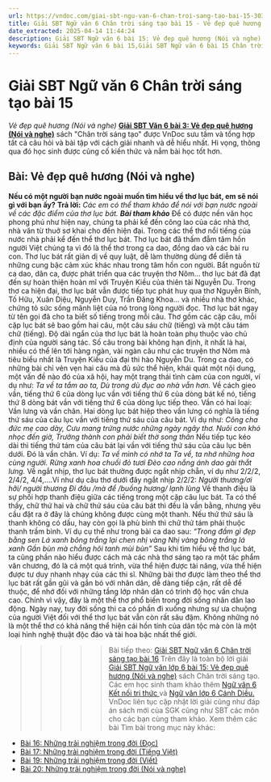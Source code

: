 ```yaml
---
url: https://vndoc.com/giai-sbt-ngu-van-6-chan-troi-sang-tao-bai-15-303825
title: Giải SBT Ngữ văn 6 Chân trời sáng tạo bài 15 - Vẻ đẹp quê hương (Nói và nghe) - VnDoc.com
date_extracted: 2025-04-14 11:44:24
description: Giải SBT Ngữ văn 6 bài 15: Vẻ đẹp quê hương (Nói và nghe) sách Chân trời sáng tạo với cuộc sống có đáp án chi tiết cho các bạn cùng tham khảo.
keywords: Giải SBT Ngữ văn 6 bài 15,Giải SBT Ngữ văn 6 bài 15 Chân trời sáng tạo,Giải sách bài tập Ngữ văn CTST lớp 6,Ngữ văn lớp 6 Chân trời sáng tạo,giải bài tập ngữ văn lớp 6,bài Vẻ đẹp quê hương (Nói và nghe)
---
```


# Giải SBT Ngữ văn 6 Chân trời sáng tạo bài 15
 _Vẻ đẹp quê hương \(Nói và nghe\)_
[**Giải SBT Văn 6 bài 3: Vẻ đẹp quê hương \(Nói và nghe\)**](<https://vndoc.com/giai-sbt-ngu-van-6-chan-troi-sang-tao-bai-15-303825>) sách "Chân trời sáng tạo" được VnDoc sưu tầm và tổng hợp tất cả câu hỏi và bài tập với cách giải nhanh và dễ hiểu nhất. Hi vọng, thông qua đó học sinh được củng cố kiến thức và nắm bài học tốt hơn.
## Bài: Vẻ đẹp quê hương \(Nói và nghe\)
**Nếu có một người bạn nước ngoài muốn tìm hiểu về thơ lục bát, em sẽ nói gì với bạn ấy?**
**Trả lời:**
_Các em có thể tham khảo để nói với bạn nước ngoài về các đặc điểm của thơ lục bát._
_**Bài tham khảo**_
Để có được nền văn học phong phú như hiện nay, chúng ta phải kể đến công lao của các nhà thơ, nhà văn từ thuở sơ khai cho đến hiện đại. Trong các thể thơ nổi tiếng của nước nhà phải kể đến thể thơ lục bát. Thơ lục bát đã thấm đẫm tâm hồn người Việt chúng ta vì đó là thể thơ trong ca dao, đồng dao và các bài ru con. Thơ lục bát rất giản dị về quy luật, dễ làm thường dùng để diễn tả những cung bậc cảm xúc khác nhau trong tâm hồn con người. Bắt nguồn từ ca dao, dân ca, được phát triển qua các truyện thơ Nôm… thơ lục bát đã đạt đến sự hoàn thiện hoàn mĩ với Truyện Kiều của thiên tài Nguyễn Du. Trong thơ ca hiện đại, thơ lục bát vẫn được tiếp tục phát huy qua thơ Nguyễn Bính, Tố Hữu, Xuân Diệu, Nguyễn Duy, Trần Đăng Khoa… và nhiều nhà thơ khác, chứng tỏ sức sống mãnh liệt của nó trong lòng người đọc.
Thơ lục bát ngay từ tên gọi đã cho ta biết số tiếng trong mỗi câu. Thơ gồm các cặp câu, mỗi cặp lục bát sẽ bao gồm hai câu, một câu sáu chữ \(tiếng\) và một câu tám chữ \(tiếng\). Độ dài ngắn của thơ lục bát là hoàn toàn phụ thuộc vào chủ định của người sáng tác. Số câu trong bài không hạn định, ít nhất là hai, nhiều có thể lên tới hàng ngàn, vài ngàn câu như các truyện thơ Nôm mà tiêu biểu nhất là Truyện Kiều của đại thi hào Nguyễn Du. Trong ca dao, có những bài chỉ vẻn vẹn hai câu mà đủ sức thể hiện, khái quát một nội dung, một vấn đề nào đó của xã hội, hay một trạng thái tình cảm của con người, ví dụ như:
_Ta về ta tắm ao ta,_
_Dù trong dù đục ao nhà vẫn hơn._
Về cách gieo vần, tiếng thứ 6 của dòng lục vần với tiếng thứ 6 của dòng bát kế nó, tiếng thứ 8 dòng bát vần với tiếng thứ 6 của dòng lục tiếp theo. Vần có hai loại: Vần lưng và vần chân. Hai dòng lục bát hiệp theo vần lưng có nghĩa là tiếng thứ sáu của câu lục vần với tiếng thứ sáu của câu bát. Ví dụ như:
_Công cha đức mẹ cao dày,_
_Cưu mang trứng nước những ngày ngây thơ._
_Nuôi con khó nhọc đến giờ,_
_Trưởng thành con phải biết thờ song thân_
Nếu tiếp tục kéo dài thì tiếng thứ tám của câu bát lại vần với tiếng thứ sáu của câu lục bên dưới. Đó là vần chân. Ví dụ:
_Ta về mình có nhớ ta_
 _Ta về, ta nhớ những hoa cùng người._
_Rừng xanh hoa chuối đỏ tươi_
 _Đèo cao nắng ánh dao gài thắt lưng._
Về ngắt nhịp, thơ lục bát thường được ngắt nhịp chẵn, ví dụ như 2/2/2, 2/4/2, 4/4,....Ví như dụ câu thơ dưới đây ngắt nhịp 2/2/2:
_Người thương/ơi hỡi/ người thương_
 _Đi đâu /mà để /buồng hương/ lạnh lùng_
Về thanh điệu là sự phối hợp thanh điệu giữa các tiếng trong một cặp câu lục bát. Ta có thể thấy, chữ thứ hai và chữ thứ sáu của câu bát thì đều là vần bằng, nhưng yêu cầu đặt ra ở đây là chúng không được cùng một thanh. Nếu thứ thứ sáu là thanh không có dấu, hay còn gọi là phù bình thì chữ thứ tám phải thuộc thanh trầm bình. Ví dụ cụ thể như trong bài ca dao sau:
_“Trong đầm gì đẹp bằng sen_
 _Lá xanh bông trắng lại chen nhị vàng_
 _Nhị vàng bông trắng lá xanh_
 _Gần bùn mà chẳng hôi tanh mùi bùn”_
Sau khi tìm hiểu về thơ lục bát, ta cũng phần nào hiểu được cách mà các nhà thơ sáng tạo ra một tác phẩm văn chương, đó là cả một quá trình, vừa thể hiện được tài năng, vừa thể hiện được tư duy nhanh nhạy của các thi sĩ.
Những bài thơ được làm theo thể thơ lục bát rất gần gũi và gắn bó với nhân dân, dễ dàng tiếp cận, rất dễ để thuộc, để nhớ đối với những tầng lớp nhân dân có trình độ học vấn chưa cao. Chính vì vậy, đây là một thể thơ phổ biến trong đời sống nhân dân lao động. Ngày nay, tuy đời sống thi ca có phần đi xuống nhưng sự ưa chuộng của người Việt đối với thể thơ lục bát vẫn còn rất sâu đậm. Không những nó là một thể thơ có khả năng thể hiện cái hồn tính của dân tộc mà còn là một loại hình nghệ thuật độc đáo và tài hoa bậc nhất thế giới.
>>>>> Bài tiếp theo: [Giải SBT Ngữ văn 6 Chân trời sáng tạo bài 16](<https://vndoc.com/giai-sbt-ngu-van-6-chan-troi-sang-tao-bai-16-303834>)
Trên đây là toàn bộ lời giải [Giải SBT Ngữ văn lớp 6 bài 15: Vẻ đẹp quê hương \(Nói và nghe\)](<https://vndoc.com/giai-sbt-ngu-van-6-chan-troi-sang-tao-bai-15-303825>) sách Chân trời sáng tạo. Các em học sinh tham khảo thêm [Ngữ văn 6 Kết nối tri thức ](<https://vndoc.com/mon-ngu-van-lop6>)và [Ngữ văn lớp 6 Cánh Diều.](<https://vndoc.com/ngu-van-6-sach-canh-dieu>) VnDoc liên tục cập nhật lời giải cũng như đáp án sách mới của SGK cũng như SBT các môn cho các bạn cùng tham khảo.
Xem thêm các bài Tìm bài trong mục này khác:
  * [Bài 16: Những trải nghiệm trong đời \(Đọc\)](</giai-sbt-ngu-van-6-chan-troi-sang-tao-bai-16-303834>)
  * [Bài 17: Những trải nghiệm trong đời \(Tiếng Việt\)](</giai-sbt-ngu-van-6-chan-troi-sang-tao-bai-17-303836>)
  * [Bài 19: Những trải nghiệm trong đời \(Viết\)](</giai-sbt-ngu-van-6-chan-troi-sang-tao-bai-19-303840>)
  * [Bài 20: Những trải nghiệm trong đời \(Nói và nghe\)](</giai-sbt-ngu-van-6-chan-troi-sang-tao-bai-20-303841>)

